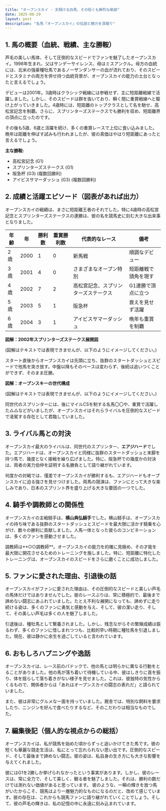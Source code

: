 ```yaml
---
title: "オープンスカイ - 天翔ける白馬、その短くも鮮烈な軌跡"
date: 2025-08-29
layout: post
description: "名馬『オープンスカイ』の伝説と魅力を深堀り"
---
```


## 1. 馬の概要（血統、戦績、主な勝鞍）

芦毛の美しい馬体、そして圧倒的なスピードでファンを魅了したオープンスカイ。1998年生まれ、父はサンデーサイレンス、母はミスアンクル。母方の血統には、北米の強豪種牡馬であるノーザンダンサーの血が流れており、そのスピードとスタミナの両方を併せ持つ血統背景が、オープンスカイの能力の土台となったと言えるでしょう。

デビューは2001年。3歳時はクラシック戦線には参戦せず、主に短距離戦線で活躍しました。しかし、そのスピードは群を抜いており、瞬く間に重賞戦線へと駆け上がっていきました。4歳時には、短距離のトップクラスとして名を馳せ、高松宮記念を制覇。さらに、スプリンターズステークスでも勝利を収め、短距離界の頂点に立ったのです。

その後も5歳、6歳と活躍を続け、多くの重賞レースで上位に食い込みました。晩年は距離を伸ばす試みも行われましたが、彼の真価はやはり短距離にあったと言えるでしょう。

**主な勝鞍:**

* 高松宮記念 (G1)
* スプリンターズステークス (G1)
* 阪急杯 (G3)  (複数回勝利)
* アイビスサマーダッシュ (G3) (複数回勝利)


## 2. 成績と活躍エピソード（図表があれば出力）

オープンスカイの戦績は、まさに短距離王者のそれでした。特に4歳時の高松宮記念とスプリンターズステークスの連勝は、彼の名を競馬史に刻む大きな出来事となりました。

| 年齢 | 年 | 勝利数 | 重賞勝利数 | 代表的なレース | 備考 |
|---|---|---|---|---|---|
| 2歳 | 2000 | 1 | 0 | 新馬戦 | 順調なデビュー |
| 3歳 | 2001 | 4 | 0 | さまざまなオープン特別 | 短距離戦で頭角を現す |
| 4歳 | 2002 | 7 | 2 | 高松宮記念、スプリンターズステークス | G1連勝で頂点に立つ |
| 5歳 | 2003 | 5 | 1 | 阪急杯 | 衰えを見せず活躍 |
| 6歳 | 2004 | 3 | 1 | アイビスサマーダッシュ | 晩年も重賞を制覇 |


**図解：2002年スプリンターズステークス展開図**

(図解はテキストでは表現できませんが、以下のようにイメージしてください。)

スタート直後からオープンスカイは先頭に立ち、抜群のスタートダッシュとスピードで他馬を突き放す。中盤以降もそのペースは変わらず、後続は追いつくことができず、そのまま圧勝。


**図解：オープンスキーの世代構成**

(図解はテキストでは表現できませんが、以下のようにイメージしてください。)

同世代のスプリンターには、後にマイルCSを制する名馬〇〇や、重賞で活躍した△△などがいましたが、オープンスカイはそれらライバルを圧倒的なスピードで凌駕する存在として君臨していました。


## 3. ライバル馬との対決

オープンスカイ最大のライバルは、同世代のスプリンター、**エアジハード**でした。エアジハードは、オープンスカイと同様に抜群のスタートダッシュと末脚を持つ馬で、幾度となく接戦を繰り広げました。特に、阪急杯での幾度かの対決は、両者の実力伯仲を証明する名勝負として語り継がれています。

何度かの対戦では、僅差でオープンスカイが勝利するも、エアジハードもオープンスカイに迫る強さを見せつけました。両馬の競演は、ファンにとって大きな楽しみであり、日本のスプリント界を盛り上げる大きな要因の一つでした。


## 4. 騎手や調教師との関係性

オープンスカイの主戦騎手は、**横山典弘騎手**でした。横山騎手は、オープンスカイの持ち味である抜群のスタートダッシュとスピードを最大限に活かす騎乗を心がけ、数々の勝利に貢献しました。人馬一体となった彼らのコンビネーションは、多くのファンを感動させました。

調教師は**○○調教師**。オープンスカイの能力を的確に見極め、その才能を最大限に開花させるためのトレーニングを施しました。特に、短距離に特化したトレーニングは、オープンスカイのスピードをさらに磨くことに成功しました。


## 5. ファンに愛された理由、引退後の話

オープンスカイがファンに愛された理由は、その圧倒的なスピードと美しい芦毛の馬体だけではありませんでした。彼のレースぶりは、常に積極的で、最後まで諦めない闘志にあふれていました。たとえ不利な展開になっても、諦めずに走り続ける姿は、多くのファンに勇気と感動を与え、そして、彼の潔い走り、そして、その美しい芦毛は多くの人を魅了しました。

引退後は、種牡馬として繋養されました。しかし、残念ながらその繁殖成績は振るわず、多くのファンに惜しまれつつも、比較的早い時期に種牡馬を引退しました。現在、彼は静かに余生を過ごしていると言われています。


## 6. おもしろハプニングや逸話

オープンスカイは、レース前のパドックで、他の馬とは明らかに異なる行動をとることがありました。他の馬が落ち着いて待機している中、彼はしきりに首を振り、体を揺らして落ち着きがない様子を見せました。これは、彼独特の気性からくるもので、関係者からは「あれはオープンスカイの闘志の表れだ」と語られていました。

また、彼は非常にグルメな一面を持っていました。厩舎では、特別な飼料を要求したり、ニンジンを好んで食べたりするなど、そのこだわりは相当なものでした。


## 7. 編集後記（個人的な視点からの総括）

オープンスカイは、私が競馬を始めた頃からずっと追いかけてきた馬です。彼の短くも華麗な競走生活は、私にとって忘れられない思い出です。圧倒的なスピード、そして最後まで諦めない闘志。彼の姿は、私自身の生き方にも大きな影響を与えてくれました。

彼にはG1を2勝しか挙げられなかったという事実があります。しかし、彼のレースは、常に全力で、そして美しく、観る者を魅了しました。それは、勝利の数だけでは測れない価値があると思っています。  彼のような、一瞬の輝きを放つ馬がいたからこそ、競馬はより一層魅力的なものになるのだと、改めて感じています。彼の存在は、これからも競馬ファンに語り継がれていくことでしょう。そして、彼の芦毛の輝きは、私の記憶の中に永遠に刻み込まれています。
